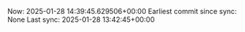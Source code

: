 Now: 2025-01-28 14:39:45.629506+00:00 Earliest commit since sync: None Last sync: 2025-01-28 13:42:45+00:00
